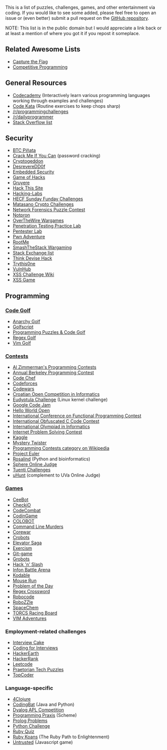 This is a list of puzzles, challenges, games, and other entertainment via coding. If you would like to see some added, please feel free to open an issue or (even better) submit a pull request on the [GitHub repository](https://github.com/technoskald/coding-entertainment).

NOTE: This list is in the public domain but I would appreciate a link back or at least a mention of where you got it if you repost it someplace.

Related Awesome Lists
---------------------

-   [Capture the Flag](https://github.com/apsdehal/awesome-ctf#wargames)
-   [Competitive Programming](https://github.com/lnishan/awesome-competitive-programming)

General Resources
-----------------

-   [Codecademy](http://codecademy.com) (Interactively learn various programming languages working through examples and challenges)
-   [Code Kata](http://codekata.com) (Routine exercises to keep chops sharp)
-   [/r/programmingchallenges](http://www.reddit.com/r/programmingchallenges)
-   [/r/dailyprogrammer](http://www.reddit.com/r/dailyprogrammer)
-   [Stack Overflow list](http://web.archive.org/web/20131005164353/http://stackoverflow.com/questions/24692/where-can-you-find-fun-educational-programming-challenges)

Security
--------

-   [BTC Piñata](http://ownme.ipredator.se/)
-   [Crack Me If You Can](http://contest.korelogic.com) (password cracking)
-   [Cryptogeddon](http://cryptogeddon.com)
-   [DesrevereDD0f](http://f0dder.reteam.org/crackmes.htm)
-   [Embedded Security](https://microcorruption.com)
-   [Game of Hacks](http://www.gameofhacks.com)
-   [Gruyere](http://google-gruyere.appspot.com)
-   [Hack This Site](http://www.hackthissite.org)
-   [Hacking-Labs](https://www.hacking-lab.com/index.html)
-   [HECF Sunday Funday Challenges](http://hackingexposedcomputerforensicsblog.blogspot.com/search/label/sunday%20funday)
-   [Matasano Crypto Challenges](http://cryptopals.com)
-   [Network Forensics Puzzle Contest](http://forensicscontest.com/)
-   [Notpron](http://notpron.org/notpron/)
-   [OverTheWire Wargames](http://www.overthewire.org/wargames/)
-   [Penetration Testing Practice Lab](http://www.amanhardikar.com/mindmaps/Practice.html)
-   [Pentester Lab](http://www.pentesterlab.com/exercises/)
-   [Pwn Adventure](http://pwnadventure.com)
-   [RootMe](http://www.root-me.org/en/Challenges/)
-   [SmashTheStack Wargaming](http://smashthestack.org)
-   [Stack Exchange list](http://security.stackexchange.com/questions/3592/what-hacking-competitions-challenges-exist)
-   [Think Devise Hack](http://tdhack.com)
-   [Trythis0ne](http://www.trythis0ne.com)
-   [VulnHub](http://vulnhub.com)
-   [XSS Challenge Wiki](https://github.com/cure53/xss-challenge-wiki/wiki)
-   [XSS Game](https://xss-game.appspot.com)

Programming
-----------

### [Code Golf](http://en.wikipedia.org/wiki/Code_golf)

-   [Anarchy Golf](http://golf.shinh.org)
-   [Golfscript](http://www.golfscript.com)
-   [Programming Puzzles & Code Golf](http://codegolf.stackexchange.com)
-   [Regex Golf](http://regex.alf.nu)
-   [Vim Golf](http://vimgolf.com)

### [Contests](http://en.wikipedia.org/wiki/Competitive_programming)

-   [Al Zimmerman's Programming Contests](http://www.azspcs.net)
-   [Annual Berkeley Programming Contest](http://www.cs.berkeley.edu/~hilfingr/programming-contest/index.html)
-   [Code Chef](http://www.codechef.com)
-   [Codeforces](http://codeforces.com)
-   [Codewars](http://www.codewars.com)
-   [Croatian Open Competition in Informatics](http://hsin.hr/coci/)
-   [Eudyptula Challenge](http://eudyptula-challenge.org) (Linux kernel challenge)
-   [Google Code Jam](https://code.google.com/codejam/contests.html)
-   [Hello World Open](https://helloworldopen.com)
-   [International Conference on Functional Programming Contest](http://icfpc2013.cloudapp.net)
-   [International Obfuscated C Code Contest](http://ioccc.org)
-   [International Olympiad in Informatics](http://www.ioinformatics.org)
-   [Internet Problem Solving Contest](http://ipsc.ksp.sk)
-   [Kaggle](http://www.kaggle.com/competitions)
-   [Mystery Twister](https://www.mysterytwisterc3.org/en/)
-   [Programming Contests category on Wikipedia](http://en.wikipedia.org/wiki/Category:Programming_contests)
-   [Project Euler](http://projecteuler.net)
-   [Rosalind](http://rosalind.info/problems/locations/) (Python and bioinformatics)
-   [Sphere Online Judge](http://www.spoj.com/problems/classical/)
-   [Tuenti Challenges](https://contest.tuenti.net/Challenges)
-   [uHunt](http://uhunt.felix-halim.net/id/339) (complement to UVa Online Judge)

### [Games](http://programminggames.org)

-   [CeeBot](http://www.ceebot.com/ceebot/index-e.php)
-   [CheckiO](http://www.checkio.org)
-   [CodeCombat](http://codecombat.com)
-   [CodinGame](http://www.codingame.com)
-   [COLOBOT](http://www.ceebot.com/colobot/game-e.php)
-   [Command Line Murders](https://github.com/veltman/clmystery)
-   [Corewar](http://corewar.co.uk)
-   [Crobots](http://tpoindex.github.io/crobots/)
-   [Elevator Saga](http://play.elevatorsaga.com)
-   [Exercism](http://exercism.io)
-   [Git-game](https://github.com/hgarc014/git-game)
-   [Grobots](http://grobots.sourceforge.net)
-   [Hack 'n' Slash](http://www.hacknslashthegame.com)
-   [Infon Battle Arena](http://infon.dividuum.de)
-   [Kodable](http://www.kodable.com)
-   [Mouse Run](http://mouse-run.appspot.com)
-   [Problem of the Day](http://www.problemotd.com)
-   [Regex Crossword](http://regexcrossword.com)
-   [Robocode](http://robocode.sourceforge.net)
-   [RoboZZle](http://www.robozzle.com)
-   [SpaceChem](http://www.spacechemthegame.com)
-   [TORCS Racing Board](http://www.berniw.org/trb/)
-   [VIM Adventures](http://vim-adventures.com)

### Employment-related challenges

-   [Interview Cake](https://www.interviewcake.com)
-   [Coding for Interviews](http://codingforinterviews.com)
-   [HackerEarth](https://www.hackerearth.com)
-   [HackerRank](https://www.hackerrank.com)
-   [Leetcode](http://leetcode.com)
-   [Praetorian Tech Puzzles](http://www.praetorian.com/challenges/)
-   [TopCoder](https://www.topcoder.com)

### Language-specific

-   [4Clojure](http://www.4clojure.com)
-   [CodingBat](http://codingbat.com) (Java and Python)
-   [Dyalog APL Competition](http://www.dyalogaplcompetition.com)
-   [Programming Praxis](http://programmingpraxis.com) (Scheme)
-   [Prolog Problems](https://sites.google.com/site/prologsite/prolog-problems)
-   [Python Challenge](http://www.pythonchallenge.com)
-   [Ruby Quiz](http://rubyquiz.com)
-   [Ruby Koans](http://rubykoans.com) (The Ruby Path to Enlightenment)
-   [Untrusted](http://alex.nisnevich.com/untrusted/) (Javascript game)
